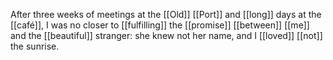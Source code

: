 After three weeks of meetings at the [[Old]] [[Port]] and [[long]] days at the [[café]], I was no closer to [[fulfilling]] the [[promise]] [[between]] [[me]] and the [[beautiful]] stranger: she knew not her name, and I [[loved]] [[not]] the sunrise. 